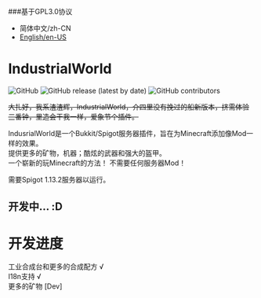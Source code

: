 ###基于GPL3.0协议

* 简体中文/zh-CN
* [English/en-US][1]

# IndustrialWorld 
![GitHub](https://img.shields.io/github/license/czm23333/IndustrialWorld)
![GitHub release (latest by date)](https://img.shields.io/github/v/release/czm23333/IndustrialWorld)
![GitHub contributors](https://img.shields.io/github/contributors/czm23333/IndustrialWorld)

~~大扎好，我系渣渣辉，IndustrialWorld，介四里没有挽过的船新版本，挤需体验三番钟，里造会干我一样，爱象节个插件。~~  

IndusrialWorld是一个Bukkit/Spigot服务器插件，旨在为Minecraft添加像Mod一样的效果。  
提供更多的矿物，机器；酷炫的武器和强大的盔甲。  
一个崭新的玩Minecraft的方法！ 
不需要任何服务器Mod！ 

需要Spigot 1.13.2服务器以运行。

## 开发中... :D  

# 开发进度   
工业合成台和更多的合成配方 √  
I18n支持 √  
更多的矿物 [Dev]

[1]: https://github.com/czm23333/IndustrialWorld/blob/master/README_EN.md
